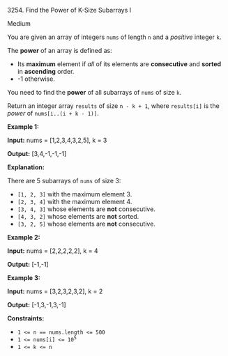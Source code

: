 3254\. Find the Power of K-Size Subarrays I

Medium

You are given an array of integers `nums` of length `n` and a _positive_ integer `k`.

The **power** of an array is defined as:

*   Its **maximum** element if _all_ of its elements are **consecutive** and **sorted** in **ascending** order.
*   \-1 otherwise.

You need to find the **power** of all subarrays of `nums` of size `k`.

Return an integer array `results` of size `n - k + 1`, where `results[i]` is the _power_ of `nums[i..(i + k - 1)]`.

**Example 1:**

**Input:** nums = [1,2,3,4,3,2,5], k = 3

**Output:** [3,4,-1,-1,-1]

**Explanation:**

There are 5 subarrays of `nums` of size 3:

*   `[1, 2, 3]` with the maximum element 3.
*   `[2, 3, 4]` with the maximum element 4.
*   `[3, 4, 3]` whose elements are **not** consecutive.
*   `[4, 3, 2]` whose elements are **not** sorted.
*   `[3, 2, 5]` whose elements are **not** consecutive.

**Example 2:**

**Input:** nums = [2,2,2,2,2], k = 4

**Output:** [-1,-1]

**Example 3:**

**Input:** nums = [3,2,3,2,3,2], k = 2

**Output:** [-1,3,-1,3,-1]

**Constraints:**

*   `1 <= n == nums.length <= 500`
*   <code>1 <= nums[i] <= 10<sup>5</sup></code>
*   `1 <= k <= n`